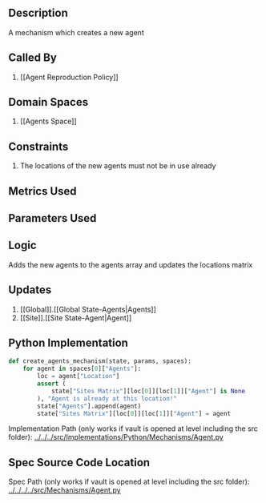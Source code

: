 ## Description

A mechanism which creates a new agent
## Called By
1. [[Agent Reproduction Policy]]
## Domain Spaces
1. [[Agents Space]]
## Constraints
1. The locations of the new agents must not be in use already
## Metrics Used

## Parameters Used

## Logic
Adds the new agents to the agents array and updates the locations matrix

## Updates

1. [[Global]].[[Global State-Agents|Agents]]
2. [[Site]].[[Site State-Agent|Agent]]
## Python Implementation
```python
def create_agents_mechanism(state, params, spaces):
    for agent in spaces[0]["Agents"]:
        loc = agent["Location"]
        assert (
            state["Sites Matrix"][loc[0]][loc[1]]["Agent"] is None
        ), "Agent is already at this location!"
        state["Agents"].append(agent)
        state["Sites Matrix"][loc[0]][loc[1]]["Agent"] = agent
```
Implementation Path (only works if vault is opened at level including the src folder): [../../../src/Implementations/Python/Mechanisms/Agent.py](../../../src/Implementations/Python/Mechanisms/Agent.py)

## Spec Source Code Location

Spec Path (only works if vault is opened at level including the src folder): [../../../../src/Mechanisms/Agent.py](../../../../src/Mechanisms/Agent.py)

